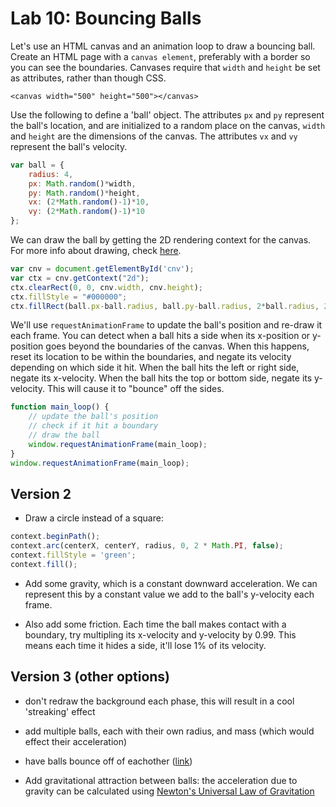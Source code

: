 
# Lab 10: Bouncing Balls



Let's use an HTML canvas and an animation loop to draw a bouncing ball. Create an HTML page with a `canvas element`, preferably with a border so you can see the boundaries. Canvases require that `width` and `height` be set as attributes, rather than though CSS.

`<canvas width="500" height="500"></canvas>`

Use the following to define a 'ball' object. The attributes `px` and `py` represent the ball's location, and are initialized to a random place on the canvas, `width` and `height` are the dimensions of the canvas. The attributes `vx` and `vy` represent the ball's velocity.

```JavaScript
var ball = {
    radius: 4,
    px: Math.random()*width,
    py: Math.random()*height,
    vx: (2*Math.random()-1)*10,
    vy: (2*Math.random()-1)*10
};
```

We can draw the ball by getting the 2D rendering context for the canvas. For more info about drawing, check [here](https://www.w3schools.com/tags/ref_canvas.asp).

```JavaScript
var cnv = document.getElementById('cnv');
var ctx = cnv.getContext("2d");
ctx.clearRect(0, 0, cnv.width, cnv.height);
ctx.fillStyle = "#000000";
ctx.fillRect(ball.px-ball.radius, ball.py-ball.radius, 2*ball.radius, 2*ball.radius);
```

We'll use `requestAnimationFrame` to update the ball's position and re-draw it each frame. You can detect when a ball hits a side when its x-position or y-position goes beyond the boundaries of the canvas. When this happens, reset its location to be within the boundaries, and negate its velocity depending on which side it hit. When the ball hits the left or right side, negate its x-velocity. When the ball hits the top or bottom side, negate its y-velocity. This will cause it to "bounce" off the sides.

```JavaScript
function main_loop() {
    // update the ball's position
    // check if it hit a boundary
    // draw the ball
    window.requestAnimationFrame(main_loop);
}
window.requestAnimationFrame(main_loop);
```

## Version 2

- Draw a circle instead of a square:

```JavaScript
context.beginPath();
context.arc(centerX, centerY, radius, 0, 2 * Math.PI, false);
context.fillStyle = 'green';
context.fill();
```

- Add some gravity, which is a constant downward acceleration. We can represent this by a constant value we add to the ball's y-velocity each frame.

- Also add some friction. Each time the ball makes contact with a boundary, try multipling its x-velocity and y-velocity by 0.99. This means each time it hides a side, it'll lose 1% of its velocity.

## Version 3 (other options)

- don't redraw the background each phase, this will result in a cool 'streaking' effect

- add multiple balls, each with their own radius, and mass (which would effect their acceleration)

- have balls bounce off of eachother ([link](https://gamedevelopment.tutsplus.com/tutorials/when-worlds-collide-simulating-circle-circle-collisions--gamedev-769))

- Add gravitational attraction between balls: the acceleration due to gravity can be calculated using [Newton's Universal Law of Gravitation](https://en.wikipedia.org/wiki/Newton%27s_law_of_universal_gravitation#Modern_form)

